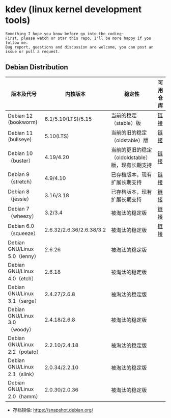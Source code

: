 # kdev (linux kernel development tools)

```
Something I hope you know before go into the coding~
First, please watch or star this repo, I'll be more happy if you follow me.
Bug report, questions and discussion are welcome, you can post an issue or pull a request.
```


## Debian Distribution

| 版本及代号                     | 内核版本                 | 稳定性                                           | 可用仓库                                                                           |
| ------------------------------ | ------------------------ | ------------------------------------------------ | ---------------------------------------------------------------------------------- |
| Debian 12 (bookworm)           | 6.1/5.10(LTS)/5.15       | 当前的稳定（stable）版                           | [链接](http://mirrors.tencent.com/debian/dists/bookworm/)                          |
| Debian 11 (bullseye)           | 5.10(LTS)                | 当前的旧的稳定（oldstable）版                    | [链接](http://mirrors.tencent.com/debian/dists/bullseye/)                          |
| Debian 10（buster）            | 4.19/4.20                | 当前的更旧的稳定（oldoldstable）版，现有长期支持   | [链接](http://mirrors.tencent.com/debian/dists/buster/)                            |
| Debian 9（stretch）            | 4.9/4.10                 | 已存档版本，现有扩展长期支持                      | [链接](https://snapshot.debian.org/archive/debian/20220101T024315Z/dists/stretch/) |
| Debian 8（jessie）             | 3.16/3.18                | 已存档版本，现有扩展长期支持                      | [链接](http://snapshot.debian.org/archive/debian/20210326T030000Z/dists/jessie)    |
| Debian 7（wheezy）             | 3.2/3.4                  | 被淘汰的稳定版                                   | [链接](http://snapshot.debian.org/archive/debian/20210326T030000Z/dists/wheezy)    |
| Debian 6.0（squeeze）          | 2.6.32/2.6.36/2.6.38/3.2 | 被淘汰的稳定版                                   | [链接](https://snapshot.debian.org/archive/debian/20160301T103342Z/dists/squeeze/) |
| Debian GNU/Linux 5.0（lenny）  | 2.6.26                   | 被淘汰的稳定版                                   |                                                                                    |
| Debian GNU/Linux 4.0（etch）   | 2.6.18                   | 被淘汰的稳定版                                   |                                                                                    |
| Debian GNU/Linux 3.1（sarge）  | 2.4.27/2.6.8             | 被淘汰的稳定版                                   |                                                                                    |
| Debian GNU/Linux 3.0（woody）  | 2.4.18/2.6.8             | 被淘汰的稳定版                                   |                                                                                    |
| Debian GNU/Linux 2.2（potato） | 2.2.10/2.4.18            | 被淘汰的稳定版                                   |                                                                                    |
| Debian GNU/Linux 2.1（slink）  | 2.0.34/2.2.10            | 被淘汰的稳定版                                   |                                                                                    |
| Debian GNU/Linux 2.0（hamm）   | 2.0.30/2.0.36            | 被淘汰的稳定版                                   |                                                                                    |

* 存档镜像: <https://snapshot.debian.org/>

